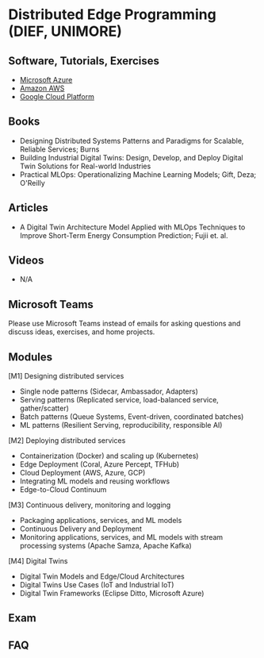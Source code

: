 # Distributed Edge Programming (DIEF, UNIMORE)

## Software, Tutorials, Exercises
* [Microsoft Azure](https://azure.microsoft.com/en-gb/)
* [Amazon AWS]()
* [Google Cloud Platform]()

## Books
* Designing Distributed Systems Patterns and Paradigms for Scalable, Reliable Services; Burns
* Building Industrial Digital Twins: Design, Develop, and Deploy Digital Twin Solutions for Real-world Industries
* Practical MLOps: Operationalizing Machine Learning Models; Gift, Deza; O'Reilly

<!--
* Introducing MLOps: How to Scale Machine Learning in the Enterprise; Treveil et. al.; O'Reilly
* Machine Learning Design Patterns: Solutions to Common Challenges in Data Preparation, Model Building, and MLOps; Lakshmanan et. al.; O'Reilly
-->

## Articles
* A Digital Twin Architecture Model Applied with MLOps Techniques to Improve Short-Term Energy Consumption Prediction; Fujii et. al.

## Videos
* N/A


## Microsoft Teams
Please use Microsoft Teams instead of emails for asking questions and discuss ideas, exercises, and home projects.


## Modules
[M1] Designing distributed services
* Single node patterns (Sidecar, Ambassador, Adapters)
* Serving patterns (Replicated service, load-balanced service, gather/scatter)
* Batch patterns (Queue Systems, Event-driven, coordinated batches)
* ML patterns (Resilient Serving, reproducibility, responsible AI)

[M2] Deploying distributed services
* Containerization (Docker) and scaling up (Kubernetes)
* Edge Deployment (Coral, Azure Percept, TFHub)
* Cloud Deployment (AWS, Azure, GCP)
* Integrating ML models and reusing workflows
* Edge-to-Cloud Continuum

[M3] Continuous delivery, monitoring and logging 
* Packaging applications, services, and ML models
* Continuous Delivery and Deployment 
* Monitoring applications, services, and ML models with stream processing systems (Apache Samza, Apache Kafka)

[M4] Digital Twins
- Digital Twin Models and Edge/Cloud Architectures
- Digital Twins Use Cases (IoT and Industrial IoT)
- Digital Twin Frameworks (Eclipse Ditto, Microsoft Azure)


## Exam

## FAQ
